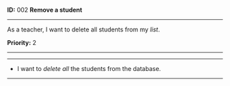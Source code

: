 **ID:** 002 **Remove a student**

---

As a teacher, I want to delete all students from my _list_.

**Priority:** 2

---

---

* I want to _delete all_ the students from the database.

---

